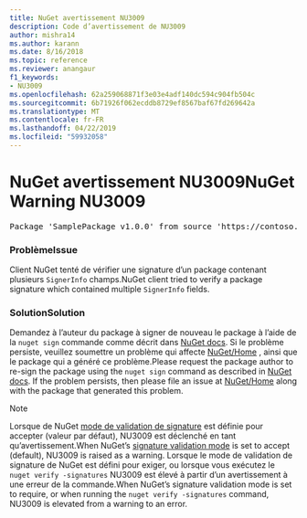 ```yaml
---
title: NuGet avertissement NU3009
description: Code d’avertissement de NU3009
author: mishra14
ms.author: karann
ms.date: 8/16/2018
ms.topic: reference
ms.reviewer: anangaur
f1_keywords:
- NU3009
ms.openlocfilehash: 62a259068871f3e03e4adf140dc594c904fb504c
ms.sourcegitcommit: 6b71926f062ecddb8729ef8567baf67fd269642a
ms.translationtype: MT
ms.contentlocale: fr-FR
ms.lasthandoff: 04/22/2019
ms.locfileid: "59932058"
---
```

# <a name="nuget-warning-nu3009"></a><span data-ttu-id="3174f-103">NuGet avertissement NU3009</span><span class="sxs-lookup"><span data-stu-id="3174f-103">NuGet Warning NU3009</span></span>

<pre>Package 'SamplePackage v1.0.0' from source 'https://contoso.com/index.json': The package signature file does not contain exactly one primary signature.</pre>

### <a name="issue"></a><span data-ttu-id="3174f-104">Problème</span><span class="sxs-lookup"><span data-stu-id="3174f-104">Issue</span></span>

<span data-ttu-id="3174f-105">Client NuGet tenté de vérifier une signature d’un package contenant plusieurs `SignerInfo` champs.</span><span class="sxs-lookup"><span data-stu-id="3174f-105">NuGet client tried to verify a package signature which contained multiple `SignerInfo` fields.</span></span>


### <a name="solution"></a><span data-ttu-id="3174f-106">Solution</span><span class="sxs-lookup"><span data-stu-id="3174f-106">Solution</span></span>

<span data-ttu-id="3174f-107">Demandez à l’auteur du package à signer de nouveau le package à l’aide de la `nuget sign` commande comme décrit dans [NuGet docs](https://docs.microsoft.com/en-us/nuget/create-packages/sign-a-package). Si le problème persiste, veuillez soumettre un problème qui affecte [NuGet/Home](https://github.com/NuGet/Home/issues) , ainsi que le package qui a généré ce problème.</span><span class="sxs-lookup"><span data-stu-id="3174f-107">Please request the package author to re-sign the package using the `nuget sign` command as described in [NuGet docs](https://docs.microsoft.com/en-us/nuget/create-packages/sign-a-package). If the problem persists, then please file an issue at [NuGet/Home](https://github.com/NuGet/Home/issues) along with the package that generated this problem.</span></span>


> [!Note]
> <span data-ttu-id="3174f-108">Lorsque de NuGet [mode de validation de signature](https://docs.microsoft.com/en-us/nuget/consume-packages/installing-signed-packages#configure-package-signature-requirements) est définie pour accepter (valeur par défaut), NU3009 est déclenché en tant qu’avertissement.</span><span class="sxs-lookup"><span data-stu-id="3174f-108">When NuGet’s [signature validation mode](https://docs.microsoft.com/en-us/nuget/consume-packages/installing-signed-packages#configure-package-signature-requirements) is set to accept (default), NU3009 is raised as a warning.</span></span> <span data-ttu-id="3174f-109">Lorsque le mode de validation de signature de NuGet est défini pour exiger, ou lorsque vous exécutez le `nuget verify -signatures` NU3009 est élevé à partir d’un avertissement à une erreur de la commande.</span><span class="sxs-lookup"><span data-stu-id="3174f-109">When NuGet’s signature validation mode is set to require, or when running the `nuget verify -signatures` command, NU3009 is elevated from a warning to an error.</span></span> 
